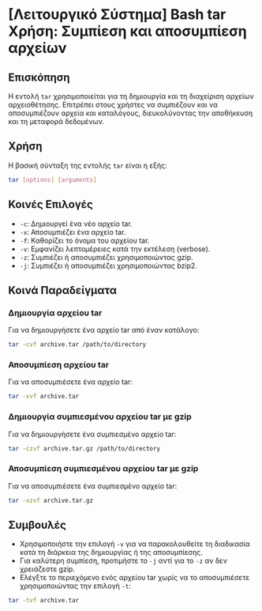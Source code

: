 # [Λειτουργικό Σύστημα] Bash tar Χρήση: Συμπίεση και αποσυμπίεση αρχείων

## Επισκόπηση
Η εντολή `tar` χρησιμοποιείται για τη δημιουργία και τη διαχείριση αρχείων αρχειοθέτησης. Επιτρέπει στους χρήστες να συμπιέζουν και να αποσυμπιέζουν αρχεία και καταλόγους, διευκολύνοντας την αποθήκευση και τη μεταφορά δεδομένων.

## Χρήση
Η βασική σύνταξη της εντολής `tar` είναι η εξής:

```bash
tar [options] [arguments]
```

## Κοινές Επιλογές
- `-c`: Δημιουργεί ένα νέο αρχείο tar.
- `-x`: Αποσυμπιέζει ένα αρχείο tar.
- `-f`: Καθορίζει το όνομα του αρχείου tar.
- `-v`: Εμφανίζει λεπτομέρειες κατά την εκτέλεση (verbose).
- `-z`: Συμπιέζει ή αποσυμπιέζει χρησιμοποιώντας gzip.
- `-j`: Συμπιέζει ή αποσυμπιέζει χρησιμοποιώντας bzip2.

## Κοινά Παραδείγματα
### Δημιουργία αρχείου tar
Για να δημιουργήσετε ένα αρχείο tar από έναν κατάλογο:

```bash
tar -cvf archive.tar /path/to/directory
```

### Αποσυμπίεση αρχείου tar
Για να αποσυμπιέσετε ένα αρχείο tar:

```bash
tar -xvf archive.tar
```

### Δημιουργία συμπιεσμένου αρχείου tar με gzip
Για να δημιουργήσετε ένα συμπιεσμένο αρχείο tar:

```bash
tar -czvf archive.tar.gz /path/to/directory
```

### Αποσυμπίεση συμπιεσμένου αρχείου tar με gzip
Για να αποσυμπιέσετε ένα συμπιεσμένο αρχείο tar:

```bash
tar -xzvf archive.tar.gz
```

## Συμβουλές
- Χρησιμοποιήστε την επιλογή `-v` για να παρακολουθείτε τη διαδικασία κατά τη διάρκεια της δημιουργίας ή της αποσυμπίεσης.
- Για καλύτερη συμπίεση, προτιμήστε το `-j` αντί για το `-z` αν δεν χρειάζεστε gzip.
- Ελέγξτε το περιεχόμενο ενός αρχείου tar χωρίς να το αποσυμπιέσετε χρησιμοποιώντας την επιλογή `-t`:

```bash
tar -tvf archive.tar
```
